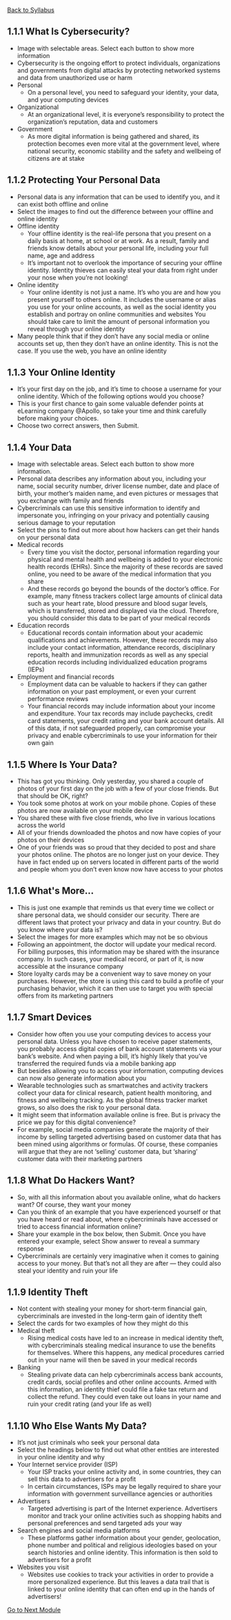 [Back to Syllabus](./README.md#course-syllabus)

## 1.1.1 What Is Cybersecurity?
- Image with selectable areas. Select each button to show more information
- Cybersecurity is the ongoing effort to protect individuals, organizations and governments from digital attacks by protecting networked systems and data from unauthorized use or harm
- Personal
    - On a personal level, you need to safeguard your identity, your data, and your computing devices
- Organizational
    - At an organizational level, it is everyone’s responsibility to protect the organization’s reputation, data and customers
- Government
    - As more digital information is being gathered and shared, its protection becomes even more vital at the government level, where national security, economic stability and the safety and wellbeing of citizens are at stake

## 1.1.2 Protecting Your Personal Data

- Personal data is any information that can be used to identify you, and it can exist both offline and online
- Select the images to find out the difference between your offline and online identity
- Offline identity
    - Your offline identity is the real-life persona that you present on a daily basis at home, at school or at work. As a result, family and friends know details about your personal life, including your full name, age and address
    - It’s important not to overlook the importance of securing your offline identity. Identity thieves can easily steal your data from right under your nose when you’re not looking!
- Online identity
    - Your online identity is not just a name. It’s who you are and how you present yourself to others online. It includes the username or alias you use for your online accounts, as well as the social identity you establish and portray on online communities and websites
    You should take care to limit the amount of personal information you reveal through your online identity
- Many people think that if they don’t have any social media or online accounts set up, then they don’t have an online identity. This is not the case. If you use the web, you have an online identity

## 1.1.3 Your Online Identity
- It’s your first day on the job, and it’s time to choose a username for your online identity. Which of the following options would you choose?
- This is your first chance to gain some valuable defender points at eLearning company @Apollo, so take your time and think carefully before making your choices.
- Choose two correct answers, then Submit.

## 1.1.4 Your Data
- Image with selectable areas. Select each button to show more information.
- Personal data describes any information about you, including your name, social security number, driver license number, date and place of birth, your mother’s maiden name, and even pictures or messages that you exchange with family and friends
- Cybercriminals can use this sensitive information to identify and impersonate you, infringing on your privacy and potentially causing serious damage to your reputation
- Select the pins to find out more about how hackers can get their hands on your personal data
- Medical records
    - Every time you visit the doctor, personal information regarding your physical and mental health and wellbeing is added to your electronic health records (EHRs). Since the majority of these records are saved online, you need to be aware of the medical information that you share
    - And these records go beyond the bounds of the doctor’s office. For example, many fitness trackers collect large amounts of clinical data such as your heart rate, blood pressure and blood sugar levels, which is transferred, stored and displayed via the cloud. Therefore, you should consider this data to be part of your medical records
- Education records
    - Educational records contain information about your academic qualifications and achievements. However, these records may also include your contact information, attendance records, disciplinary reports, health and immunization records as well as any special education records including individualized education programs (IEPs)
- Employment and financial records
    - Employment data can be valuable to hackers if they can gather information on your past employment, or even your current performance reviews
    - Your financial records may include information about your income and expenditure. Your tax records may include paychecks, credit card statements, your credit rating and your bank account details. All of this data, if not safeguarded properly, can compromise your privacy and enable cybercriminals to use your information for their own gain

## 1.1.5 Where Is Your Data?
- This has got you thinking. Only yesterday, you shared a couple of photos of your first day on the job with a few of your close friends. But that should be OK, right?
- You took some photos at work on your mobile phone. Copies of these photos are now available on your mobile device
- You shared these with five close friends, who live in various locations across the world
- All of your friends downloaded the photos and now have copies of your photos on their devices
- One of your friends was so proud that they decided to post and share your photos online. The photos are no longer just on your device. They have in fact ended up on servers located in different parts of the world and people whom you don’t even know now have access to your photos

## 1.1.6 What's More...
- This is just one example that reminds us that every time we collect or share personal data, we should consider our security. There are different laws that protect your privacy and data in your country. But do you know where your data is?
- Select the images for more examples which may not be so obvious
- Following an appointment, the doctor will update your medical record. For billing purposes, this information may be shared with the insurance company. In such cases, your medical record, or part of it, is now accessible at the insurance company
- Store loyalty cards may be a convenient way to save money on your purchases. However, the store is using this card to build a profile of your purchasing behavior, which it can then use to target you with special offers from its marketing partners

## 1.1.7 Smart Devices
- Consider how often you use your computing devices to access your personal data. Unless you have chosen to receive paper statements, you probably access digital copies of bank account statements via your bank’s website. And when paying a bill, it’s highly likely that you’ve transferred the required funds via a mobile banking app
- But besides allowing you to access your information, computing devices can now also generate information about you
- Wearable technologies such as smartwatches and activity trackers collect your data for clinical research, patient health monitoring, and fitness and wellbeing tracking. As the global fitness tracker market grows, so also does the risk to your personal data.
- It might seem that information available online is free. But is privacy the price we pay for this digital convenience?
- For example, social media companies generate the majority of their income by selling targeted advertising based on customer data that has been mined using algorithms or formulas. Of course, these companies will argue that they are not ‘selling’ customer data, but ‘sharing’ customer data with their marketing partners

## 1.1.8 What Do Hackers Want?
- So, with all this information about you available online, what do hackers want? Of course, they want your money
- Can you think of an example that you have experienced yourself or that you have heard or read about, where cybercriminals have accessed or tried to access financial information online?
- Share your example in the box below, then Submit. Once you have entered your example, select Show answer to reveal a summary response
- Cybercriminals are certainly very imaginative when it comes to gaining access to your money. But that’s not all they are after — they could also steal your identity and ruin your life

## 1.1.9 Identity Theft
- Not content with stealing your money for short-term financial gain, cybercriminals are invested in the long-term gain of identity theft
- Select the cards for two examples of how they might do this
- Medical theft
    - Rising medical costs have led to an increase in medical identity theft, with cybercriminals stealing medical insurance to use the benefits for themselves. Where this happens, any medical procedures carried out in your name will then be saved in your medical records
- Banking
    - Stealing private data can help cybercriminals access bank accounts, credit cards, social profiles and other online accounts. Armed with this information, an identity thief could file a fake tax return and collect the refund. They could even take out loans in your name and ruin your credit rating (and your life as well)

## 1.1.10 Who Else Wants My Data?
- It’s not just criminals who seek your personal data
- Select the headings below to find out what other entities are interested in your online identity and why
- Your Internet service provider (ISP)
    - Your ISP tracks your online activity and, in some countries, they can sell this data to advertisers for a profit
    - In certain circumstances, ISPs may be legally required to share your information with government surveillance agencies or authorities
- Advertisers
    - Targeted advertising is part of the Internet experience. Advertisers monitor and track your online activities such as shopping habits and personal preferences and send targeted ads your way
- Search engines and social media platforms
    - These platforms gather information about your gender, geolocation, phone number and political and religious ideologies based on your search histories and online identity. This information is then sold to advertisers for a profit
- Websites you visit
    - Websites use cookies to track your activities in order to provide a more personalized experience. But this leaves a data trail that is linked to your online identity that can often end up in the hands of advertisers!

[Go to Next Module](./2_Lab_1_Create_a_Watson_Studio_Project.md)